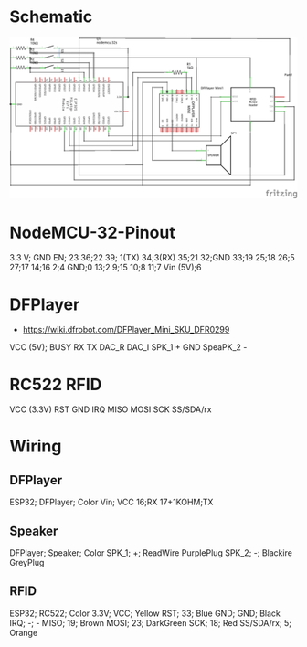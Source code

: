 # Schematic
![alt text](https://github.com/upohl/rfidmusicbox-nodemcu-32s/blob/main/rfidmusicbox_schem.png?raw=true)

# NodeMCU-32-Pinout
3.3 V; GND
EN; 23
36;22
39; 1(TX)
34;3(RX)
35;21
32;GND
33;19
25;18
26;5
27;17
14;16
2;4
GND;0
13;2
9;15
10;8
11;7
Vin (5V);6


# DFPlayer
- https://wiki.dfrobot.com/DFPlayer_Mini_SKU_DFR0299

VCC (5V); BUSY
RX
TX
DAC_R
DAC_I
SPK_1 +
GND
SpeaPK_2 -

# RC522 RFID
VCC (3.3V)
RST
GND
IRQ
MISO
MOSI
SCK
SS/SDA/rx

# Wiring
## DFPlayer
ESP32; DFPlayer; Color
Vin; VCC
16;RX
17+1KOHM;TX

## Speaker
DFPlayer; Speaker; Color
SPK_1; +; ReadWire PurplePlug
SPK_2; -; Blackire GreyPlug

## RFID
ESP32; RC522; Color
3.3V; VCC; Yellow
RST; 33; Blue
GND; GND; Black
IRQ; -; -
MISO; 19; Brown
MOSI; 23; DarkGreen
SCK; 18; Red
SS/SDA/rx; 5; Orange

